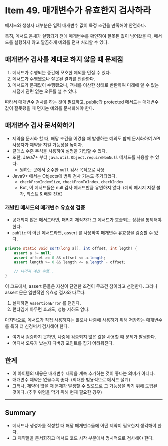 # Item 49. 매개변수가 유효한지 검사하라
메서드와 생성자 대부분은 입력 매개변수 값이 특정 조건을 만족해야 안전하다. 


특히, 메서드 몸체가 실행되기 전에 매개변수를 확인하여 잘못된 값이 넘어왔을 때, 메서드를 실행하지 않고 깔끔하게 예외를 던져 처리할 수 있다.


## 매개변수 검사를 제대로 하지 않을 때 문제점
1. 메서드가 수행되는 중간에 모호한 예외를 던질 수 있다.
2. 메서드가 수행됐으나 잘못된 결과를 반환한다.
3. 메서드가 문제없이 수행됐으나, 객체를 이상한 상태로 반환하여 미래에 알 수 없는 시점에 관련 없는 오류를 낼 수 있다.


따라서 매개변수 검사를 하는 것이 필요하고, public과 protected 메서드는 매개변수 값이 잘못됐을 때 던지는 예외를 문서화해야 한다.


## 매개변수 검사 문서화하기
- 제약을 문서화 할 때, 해당 조건을 어겼을 때 발생하는 예외도 함께 문서화하여 API 사용자가 제약을 지킬 가능성을 높이자.
- 클래스 수준 주석을 사용하여 설명을 기입할 수 있다.
- 또한, Java7+ 부터 `java.util.Object.requireNonNull` 메서드를 사용할 수 있다.
    - 원하는 곳에서 순수한 `null` 검사 목적으로 사용
- Java9+ 에서는 Objects에 범위 검사 기능도 추가되었다.
    - `checkFromIndexSize`, `checkFromToIndex`, `checkIndex`
    - But, 이 메서드들은 null 검사 메서드만큼 유연하지 않다. (예외 메시지 지정 불가, 리스트 & 배열 전용)


### 개발한 메서드의 매개변수 유효성 검증
- 공개되지 않은 메서드라면, 패키지 제작자가 그 메서드가 호출되는 상황을 통제해야한다.
- `public` 이 아닌 메서드라면, assert 를 사용하여 매개변수 유효성을 검증할 수 있다.


```java
private static void sort(long a[]. int offset, int legth) {
    assert a != null;
    assert offset >= 0 && offset <= a.length;
    assert length >= 0 && length <= a.length - offset;

    // 나머지 계산 수행..
}
```


이 코드에서, assert 문들은 자신이 단언한 조건이 무조건 참이라고 선언한다. 그러나 assert 문은 일반적인 유효성 검사와 다르다.


1. 실패하면 `AssertionError` 를 던진다.
2. 런타임에 아무런 효과도, 성능 저하도 없다.


마지막으로, 메서드가 직접 사용하지는 않으나 나중에 사용하기 위해 저장하는 매개변수를 특히 더 신경써서 검사해야 한다. 
- 여기서 검증하지 못하면, 나중에 검증되지 않은 값을 사용할 때 문제가 발생한다.
- 어디서 오류가 났는지 디버깅 포인트를 잡기 어려워진다.


## 한계
- 이 아이템의 내용은 매개변수 제약을 계속 추가하는 것이 좋다는 의미가 아니다.
- 매개변수 제약은 없을수록 좋다. (최대한 범용적으로 메서드 설계)
- 그러나, 제약이 없을 때 문제가 발생할 수 있으므로 그 가능성을 막기 위해 도입된 것이다. (추후 위험을 막기 위해 현재 필요한 경우)


---
## Summary
- 메서드나 생성자를 작성할 때 해당 매개변수들에 어떤 제약이 필요한지 생각해야 한다.
- 그 제약들을 문서화하고 메서드 코드 시작 부분에서 명시적으로 검사해야 한다.
